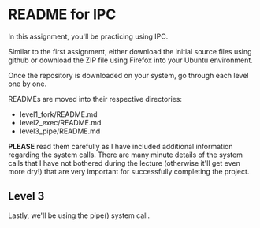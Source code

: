 # README for IPC

In this assignment, you'll be practicing using IPC.

Similar to the first assignment, either download the initial source files using github or download the ZIP file using
Firefox into your Ubuntu environment.

Once the repository is downloaded on your system, go through each level one by one.

READMEs are moved into their respective directories:

- level1_fork/README.md
- level2_exec/README.md
- level3_pipe/README.md

**PLEASE** read them carefully as I have included additional information regarding the system calls. There are many
minute details of the system calls that I have not bothered during the lecture (otherwise it'll get even more dry!) that
are very important for successfully completing the project.

## Level 3

Lastly, we'll be using the pipe() system call.


